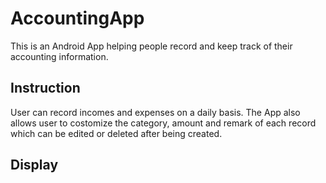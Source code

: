 # AccountingApp
This is an Android App helping people record and keep track of their accounting information.

## Instruction
User can record incomes and expenses on a daily basis. The App also allows user to costomize the category, amount and remark of each record which can be edited or deleted after being created.

## Display
